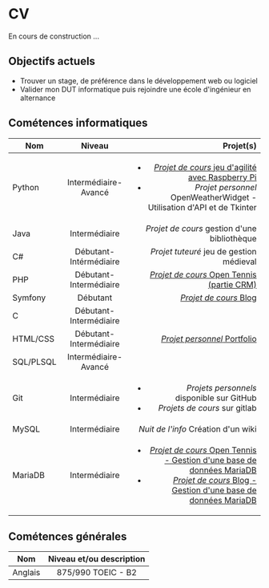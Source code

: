 # CV  

En cours de construction ...

## Objectifs actuels
- Trouver un stage, de préférence dans le développement web ou logiciel
- Valider mon DUT informatique puis rejoindre une école d'ingénieur en alternance

## Cométences informatiques 
|Nom       |Niveau                 |Projet(s)      
|----------|:---------------------:|------------------:|
| Python   | Intermédiaire-Avancé  | <ul><li>[ *Projet de cours* jeu d'agilité avec Raspberry Pi](shorturl.at/btCHP)</li><li> *Projet personnel* OpenWeatherWidget - Utilisation d'API et de Tkinter</li></ul>   
| Java     | Intermédiaire         | *Projet de cours*  gestion d'une bibliothèque    | 
| C#       | Débutant-Intérmédiaire| *Projet tuteuré* jeu de gestion médieval  |  
| PHP      | Débutant-Intermédiaire| [*Projet de cours* Open Tennis (partie CRM)](shorturl.at/tELYZ)          |          
| Symfony  | Débutant              | [*Projet de cours* Blog](shorturl.at/sFK26)         |
| C        | Débutant-Intermédiaire|          |
| HTML/CSS | Débutant-Intermédiaire| [*Projet personnel* Portfolio](shorturl.at/borsG)         |
| SQL/PLSQL| Intermédiaire-Avancé  |          |
| Git      | Intermédiaire         | <ul><li>*Projets personnels* disponible sur GitHub</li><li> *Projets de cours* sur gitlab</li></ul>          |
| MySQL    | Intermédiaire         | *Nuit de l'info* Création d'un wiki
| MariaDB  | Intermédiaire         | <ul><li>[*Projet de cours* Open Tennis - Gestion d'une base de données MariaDB](shorturl.at/tELYZ)</li><li>[*Projet de cours* Blog - Gestion d'une base de données MariaDB](shorturl.at/sFK26)  </li></ul>       |


## Cométences générales
|Nom        |Niveau et/ou description|
|-----------|:---------------------:|
| Anglais   | 875/990 TOEIC - B2   |

